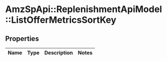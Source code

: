 # AmzSpApi::ReplenishmentApiModel::ListOfferMetricsSortKey

## Properties
Name | Type | Description | Notes
------------ | ------------- | ------------- | -------------

